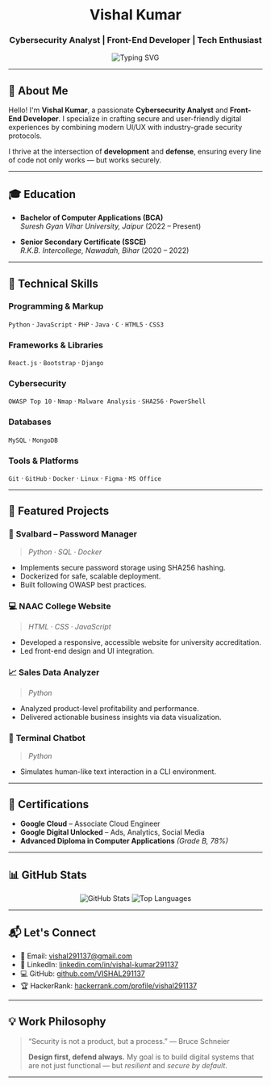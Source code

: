 <!-- Optional: Add a custom banner image -->
<!-- ![Vishal Kumar Banner](https://your-image-link.com/banner.png) -->

<h1 align="center">Vishal Kumar</h1>
<h3 align="center">Cybersecurity Analyst | Front-End Developer | Tech Enthusiast</h3>

<p align="center">
  <img src="https://readme-typing-svg.herokuapp.com?font=Fira+Code&size=22&pause=1000&color=00FF00&center=true&vCenter=true&lines=Cybersecurity+Analyst;Python+Developer;Front-End+Developer;Secure.+Build.+Repeat." alt="Typing SVG" />
</p>


---

## 🧾 About Me

Hello! I'm **Vishal Kumar**, a passionate **Cybersecurity Analyst** and **Front-End Developer**. I specialize in crafting secure and user-friendly digital experiences by combining modern UI/UX with industry-grade security protocols.

I thrive at the intersection of **development** and **defense**, ensuring every line of code not only works — but works securely.

---

## 🎓 Education

- **Bachelor of Computer Applications (BCA)**  
  *Suresh Gyan Vihar University, Jaipur* (2022 – Present)

- **Senior Secondary Certificate (SSCE)**  
  *R.K.B. Intercollege, Nawadah, Bihar* (2020 – 2022)

---

## 🧠 Technical Skills

### Programming & Markup
`Python` · `JavaScript` · `PHP` · `Java` · `C` · `HTML5` · `CSS3`

### Frameworks & Libraries
`React.js` · `Bootstrap` · `Django`

### Cybersecurity
`OWASP Top 10` · `Nmap` · `Malware Analysis` · `SHA256` · `PowerShell`

### Databases
`MySQL` · `MongoDB`

### Tools & Platforms
`Git` · `GitHub` · `Docker` · `Linux` · `Figma` · `MS Office`

---

## 🚀 Featured Projects

### 🔐 **Svalbard – Password Manager**
> *Python · SQL · Docker*

- Implements secure password storage using SHA256 hashing.
- Dockerized for safe, scalable deployment.
- Built following OWASP best practices.

### 💻 **NAAC College Website**
> *HTML · CSS · JavaScript*

- Developed a responsive, accessible website for university accreditation.
- Led front-end design and UI integration.

### 📈 **Sales Data Analyzer**
> *Python*

- Analyzed product-level profitability and performance.
- Delivered actionable business insights via data visualization.

### 🤖 **Terminal Chatbot**
> *Python*

- Simulates human-like text interaction in a CLI environment.

---

## 📜 Certifications

- **Google Cloud** – Associate Cloud Engineer  
- **Google Digital Unlocked** – Ads, Analytics, Social Media  
- **Advanced Diploma in Computer Applications** *(Grade B, 78%)*

---

## 📊 GitHub Stats

<p align="center">
  <img src="https://github-readme-stats.vercel.app/api?username=VISHAL291137&show_icons=true&theme=radical" alt="GitHub Stats" />
  <img src="https://github-readme-stats.vercel.app/api/top-langs/?username=VISHAL291137&layout=compact&theme=radical" alt="Top Languages" />
</p>

---

## 📬 Let's Connect

- 📧 Email: [vishal291137@gmail.com](mailto:vishal291137@gmail.com)  
- 💼 LinkedIn: [linkedin.com/in/vishal-kumar291137](https://www.linkedin.com/in/vishal-kumar291137)  
- 💻 GitHub: [github.com/VISHAL291137](https://github.com/VISHAL291137)  
- 🏆 HackerRank: [hackerrank.com/profile/vishal291137](https://www.hackerrank.com/profile/vishal291137)

---

## 💡 Work Philosophy

> “Security is not a product, but a process.” — Bruce Schneier  
>  
> **Design first, defend always.** My goal is to build digital systems that are not just functional — but *resilient* and *secure by default*.

---
